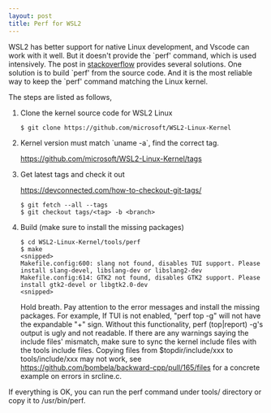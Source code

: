 ```yaml
---
layout: post
title: Perf for WSL2
---
```


WSL2 has better support for native Linux development, and Vscode can work with it well. But it doesn't provide the \`perf' command, which is used intensively. The post in [stackoverflow](https://stackoverflow.com/questions/60237123/is-there-any-method-to-run-perf-under-wsl) provides several solutions. One solution is to build \`perf' from the source code. And it is the most reliable way to keep the \`perf' command matching the Linux kernel.

The steps are listed as follows,

1.  Clone the kernel source code for WSL2 Linux
    
    ```
    $ git clone https://github.com/microsoft/WSL2-Linux-Kernel
    ```

2.  Kernel version must match \`uname -a\`, find the correct tag.
    
    <https://github.com/microsoft/WSL2-Linux-Kernel/tags>

3.  Get latest tags and check it out
    
    <https://devconnected.com/how-to-checkout-git-tags/>
    
    ```
    $ git fetch --all --tags
    $ git checkout tags/<tag> -b <branch>
    ```

4.  Build (make sure to install the missing packages)
    
    ```
    $ cd WSL2-Linux-Kernel/tools/perf
    $ make
    <snipped>
    Makefile.config:600: slang not found, disables TUI support. Please install slang-devel, libslang-dev or libslang2-dev
    Makefile.config:614: GTK2 not found, disables GTK2 support. Please install gtk2-devel or libgtk2.0-dev
    <snipped>
    ```

    Hold breath. Pay attention to the error messages and install the missing packages. For example, If TUI is not enabled, "perf top -g" will not have the expandable "+" sign. Without this functionality, perf (top\|report) -g's output is ugly and not readable. If there are any warnings saying the include files' mismatch, make sure to sync the kernel include files with the tools include files. Copying files from $topdir/include/xxx to tools/include/xxx may not work, see <https://github.com/bombela/backward-cpp/pull/165/files> for a concrete example on errors in srcline.c.

If everything is OK, you can run the perf command under tools/ directory or copy it to /usr/bin/perf.
